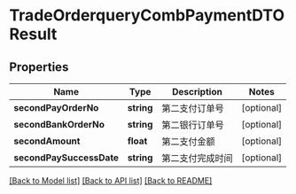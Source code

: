 # TradeOrderqueryCombPaymentDTOResult

## Properties
Name | Type | Description | Notes
------------ | ------------- | ------------- | -------------
**secondPayOrderNo** | **string** | 第二支付订单号 | [optional] 
**secondBankOrderNo** | **string** | 第二银行订单号 | [optional] 
**secondAmount** | **float** | 第二支付金额 | [optional] 
**secondPaySuccessDate** | **string** | 第二支付完成时间 | [optional] 

[[Back to Model list]](../README.md#documentation-for-models) [[Back to API list]](../README.md#documentation-for-api-endpoints) [[Back to README]](../README.md)


